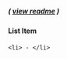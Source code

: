 ##### ( [view readme](https://github.com/students-at-thinkful/html_dom_element_tags/blob/master/README.md) )

#### List Item
```
<li> - </li>
```
